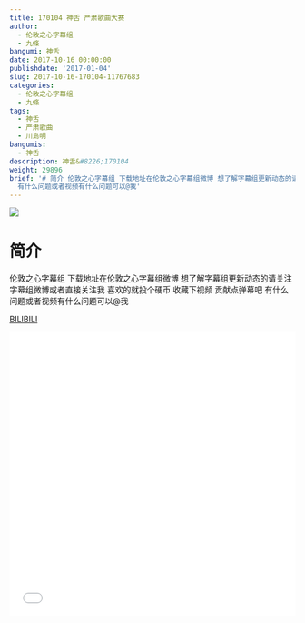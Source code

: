 ```yaml
---
title: 170104 神舌 严肃歌曲大赛
author:
  - 伦敦之心字幕组
  - 九條
bangumi: 神舌
date: 2017-10-16 00:00:00
publishdate: '2017-01-04'
slug: 2017-10-16-170104-11767683
categories:
  - 伦敦之心字幕组
  - 九條
tags:
  - 神舌
  - 严肃歌曲
  - 川島明
bangumis:
  - 神舌
description: 神舌&#8226;170104
weight: 29896
brief: '# 简介 伦敦之心字幕组 下载地址在伦敦之心字幕组微博 想了解字幕组更新动态的请关注字幕组微博或者直接关注我 喜欢的就投个硬币 收藏下视频 贡献点弹幕吧
  有什么问题或者视频有什么问题可以@我'
---
```


![](https://i.imgur.com/Wcwix1m.jpg)

# 简介  
伦敦之心字幕组
下载地址在伦敦之心字幕组微博 想了解字幕组更新动态的请关注字幕组微博或者直接关注我 喜欢的就投个硬币 收藏下视频 贡献点弹幕吧 有什么问题或者视频有什么问题可以@我

  [BILIBILI](https://www.bilibili.com/video/av11767683/)


<div class="vcontainer">  <iframe class='video' src="//www.bilibili.com/blackboard/player.html?aid=11767683" width="100%" height="500" frameborder="0" allowfullscreen="allowfullscreen"></iframe></div>
